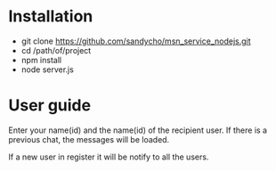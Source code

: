 # Installation


- git clone https://github.com/sandycho/msn_service_nodejs.git
- cd /path/of/project
- npm install
- node server.js

# User guide

Enter your name(id) and the name(id) of the recipient user.
If there is a previous chat, the messages will be loaded.

If a new user in register it will be notify to all the users.

